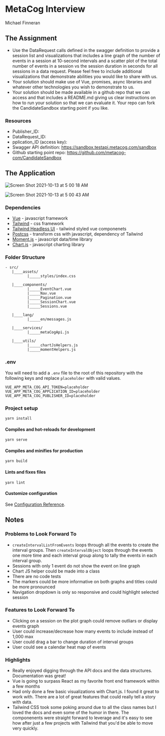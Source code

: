 # MetaCog Interview

Michael Finneran

## The Assignment

- Use the DataRequest calls defined in the swagger definition to provide a session list and visualizations that includes a line graph of the number of events in a session at 10-second intervals and a scatter plot of the total number of events in a session vs the session duration in seconds for all sessions in a data request.  Please feel free to include additional visualizations that demonstrate abilities you would like to share with us. 
- Your solution should make use of Vue, promises, async libraries and whatever other technologies you wish to demonstrate to us. 
- Your solution should be made available in a github repo that we can access and that includes a README.md giving us clear instructions on how to run your solution so that we can evaluate it.  Your repo can fork the CandidateSandbox starting point if you like. 

### Resources 

- Publisher_ID: <secret> 
- DataRequest_ID: <secret>
- pplication_ID (access key): <secret>
- Swagger API definition: https://sandbox.testapi.metacog.com/sandbox 
- Github starting point repo: https://github.com/metacog-com/CandidateSandbox 

## The Application

![Screen Shot 2021-10-13 at 5 00 18 AM](https://user-images.githubusercontent.com/67082944/137118527-31c17f8a-4095-49a3-80c5-96eb2a973fde.png)

![Screen Shot 2021-10-13 at 5 00 43 AM](https://user-images.githubusercontent.com/67082944/137118309-bd4b8f9c-9757-481e-b20a-455e632b3135.png)
   
### Dependencies
- [Vue](https://vuejs.org) - javascript framework
- [Tailwind](https://tailwindcss.com/) - css framework
- [Tailwind Headless UI](https://github.com/tailwindlabs/headlessui) - tailwind styled vue componenets
- [Postcss](https://github.com/postcss/postcss) - transform css with javascript, dependency of Tailwind
- [Moment.js](http://momentjs.com/) - javascript data/time library
- [Chart.js](https://www.chartjs.org/) - javascript charting library

### Folder Structure 
```
- src/
   |____assets/
          |_____styles/index.css

   |____components/
          |_____EventChart.vue
          |_____Nav.vue
          |_____Pagination.vue
          |_____SessionChart.vue
          |_____Sessions.vue

   |____lang/
          |_____en/messages.js

   |____services/
          |_____metaCogApi.js

   |____utils/
          |_____chartJsHelpers.js
          |_____momentHelpers.js

```
   
### .env

You will need to add a `.env` file to the root of this repository with the following keys and replace `placeholder` with valid values.
```
VUE_APP_META_COG_API_TOKEN=placeholder
VUE_APP_META_COG_APPLICATION_ID=placeholder
VUE_APP_META_COG_PUBLISHER_ID=placeholder
```

### Project setup
```
yarn install
```

#### Compiles and hot-reloads for development
```
yarn serve
```

#### Compiles and minifies for production
```
yarn build
```

#### Lints and fixes files
```
yarn lint
```

#### Customize configuration
See [Configuration Reference](https://cli.vuejs.org/config/).


## Notes

### Problems to Look Forward To
- `createIntervalListFromEvents` loops through all the events to create the interval groups.  Then `createIntervalObject` loops through the events one more time and each interval group along to tally the events in each interval group. 
- Sessions with only 1 event do not show the event on line graph
- Chart JS helper could be made into a class 
- There are no code tests
- The markers could be more informative on both graphs and titles could be more pronounced
- Navigation dropdown is only so responsive and could highlight selected session

### Features to Look Forward To

- Clicking on a session on the plot graph could remove outliars or display events graph
- User could increase/decrease how many events to include instead of 1,000 max
- User could drag a bar to change duration of interval groups
- User could see a calendar heat map of events

### Highlights
- Really enjoyed digging through the API docs and the data structures.  Documentation was great!
- Vue is going to surpass React as my favorite front end framework within a few months
- Had only done a few basic visualizations with Chart.js.  I found it great to work with.  There are a lot of great features that could really tell a story with data.
- Tailwind CSS took some poking around due to all the class names but I loved the docs and even some of the humor in there.  The componenents were straight forward to leverage and it's easy to see how after just a few projects with Tailwind that you'd be able to move very quickly. 
